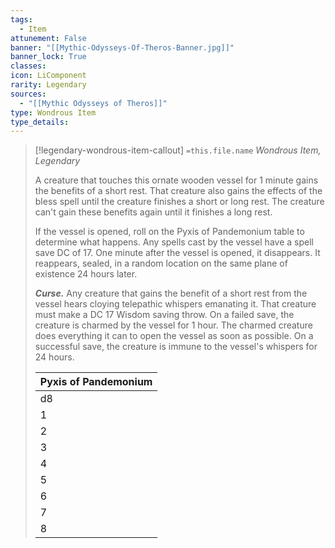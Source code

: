 ```yaml
---
tags:
  - Item
attunement: False
banner: "[[Mythic-Odysseys-Of-Theros-Banner.jpg]]"
banner_lock: True
classes:
icon: LiComponent
rarity: Legendary
sources:
  - "[[Mythic Odysseys of Theros]]"
type: Wondrous Item
type_details: 
---
```

>[!legendary-wondrous-item-callout] `=this.file.name`
>*Wondrous Item, Legendary*
>
>A creature that touches this ornate wooden vessel for 1 minute gains the benefits of a short rest. That creature also gains the effects of the bless spell until the creature finishes a short or long rest. The creature can't gain these benefits again until it finishes a long rest.
>
>If the vessel is opened, roll on the Pyxis of Pandemonium table to determine what happens. Any spells cast by the vessel have a spell save DC of 17. One minute after the vessel is opened, it disappears. It reappears, sealed, in a random location on the same plane of existence 24 hours later.
>
>***Curse.*** Any creature that gains the benefit of a short rest from the vessel hears cloying telepathic whispers emanating it. That creature must make a DC 17 Wisdom saving throw. On a failed save, the creature is charmed by the vessel for 1 hour. The charmed creature does everything it can to open the vessel as soon as possible. On a successful save, the creature is immune to the vessel's whispers for 24 hours.
>
>
>
>| Pyxis of Pandemonium |
>| --- |
>| d8 | Calamity |
>| 1 | **Androphagia.** Each creature within 60 feet of the vessel must succeed on a DC 17 Wisdom saving throw or go berserk for l minute. The berserk creature must begin its turn using the Attack action to make one melee or ranged attack (its choice) against the creature nearest to it. The berserk creature can repeat the save at the end of its turn, ending the effect on itself on a success. |
>| 2 | **Bile Blight.** The vessel casts the [[Harm]] spell on each creature within 30 feet of it. |
>| 3 | **Flood.** The vessel casts the [[Tsunami]] spell at a point of the DM's choice within 120 feet of it. |
>| 4 | **Medusa's Gaze.** The vessel casts the [[Flesh to Stone]] spell on each creature within 30 feet of it. |
>| 5 | **Labyrinth.** The vessel casts the [[Maze]] spell on each creature within 30 feet of it. |
>| 6 | **Nightmare.** Tendrils of shadow seep from the vessel and form into 1d4 **shadow demons** (see the *Monster Manual* for their stat block), which appear in unoccupied spaces within 30 feet of it and are hostile. |
>| 7 | **Swarming Insects.** The vessel casts the [[Insect Plague]] spell, centered on itself and with a radius of 30 feet. |
>| 8 | **Unbridled Revel.** The vessel casts the [[Otto's Irresistible Dance]] spell on each creature within 30 feet of it. |
>
>
